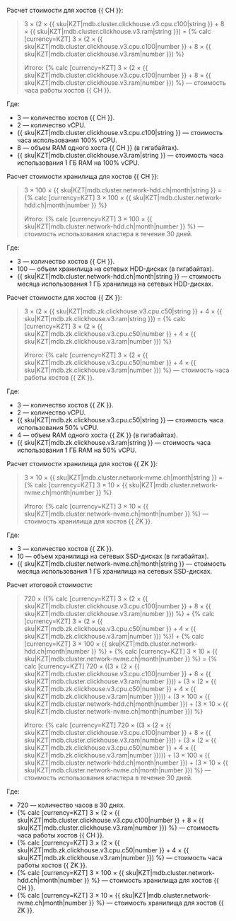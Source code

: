 Расчет стоимости для хостов {{ CH }}:

> 3 × (2 × {{ sku|KZT|mdb.cluster.clickhouse.v3.cpu.c100|string }} + 8 × {{ sku|KZT|mdb.cluster.clickhouse.v3.ram|string }}) = {% calc [currency=KZT] 3 × (2 × {{ sku|KZT|mdb.cluster.clickhouse.v3.cpu.c100|number }} + 8 × {{ sku|KZT|mdb.cluster.clickhouse.v3.ram|number }}) %}
>
> Итого: {% calc [currency=KZT] 3 × (2 × {{ sku|KZT|mdb.cluster.clickhouse.v3.cpu.c100|number }} + 8 × {{ sku|KZT|mdb.cluster.clickhouse.v3.ram|number }}) %} — стоимость часа работы хостов {{ CH }}.

Где:
* 3 — количество хостов {{ CH }}.
* 2 — количество vCPU.
* {{ sku|KZT|mdb.cluster.clickhouse.v3.cpu.c100|string }} — стоимость часа использования 100% vCPU.
* 8 — объем RAM одного хоста {{ CH }} (в гигабайтах).
* {{ sku|KZT|mdb.cluster.clickhouse.v3.ram|string }} — стоимость часа использования 1 ГБ RAM на 100% vCPU.

Расчет стоимости хранилища для хостов {{ CH }}:

> 3 × 100 × {{ sku|KZT|mdb.cluster.network-hdd.ch|month|string }} = {% calc [currency=KZT] 3 × 100 × {{ sku|KZT|mdb.cluster.network-hdd.ch|month|number }} %}
>
> Итого: {% calc [currency=KZT] 3 × 100 × {{ sku|KZT|mdb.cluster.network-hdd.ch|month|number }} %} — стоимость использования кластера в течение 30 дней.

Где:
* 3 — количество хостов {{ CH }}.
* 100 — объем хранилища на сетевых HDD-дисках (в гигабайтах).
* {{ sku|KZT|mdb.cluster.network-hdd.ch|month|string }} — стоимость месяца использования 1 ГБ хранилища на сетевых HDD-дисках.

Расчет стоимости для хостов {{ ZK }}:

> 3 × (2 × {{ sku|KZT|mdb.zk.clickhouse.v3.cpu.c50|string }} + 4 × {{ sku|KZT|mdb.zk.clickhouse.v3.ram|string }}) = {% calc [currency=KZT] 3 × (2 × {{ sku|KZT|mdb.zk.clickhouse.v3.cpu.c50|number }} + 4 × {{ sku|KZT|mdb.zk.clickhouse.v3.ram|number }}) %}
>
> Итого: {% calc [currency=KZT] 3 × (2 × {{ sku|KZT|mdb.zk.clickhouse.v3.cpu.c50|number }} + 4 × {{ sku|KZT|mdb.zk.clickhouse.v3.ram|number }}) %} — стоимость часа работы хостов {{ ZK }}.

Где:
* 3 — количество хостов {{ ZK }}.
* 2 — количество vCPU.
* {{ sku|KZT|mdb.zk.clickhouse.v3.cpu.c50|string }} — стоимость часа использования 50% vCPU.
* 4 — объем RAM одного хоста {{ ZK }} (в гигабайтах).
* {{ sku|KZT|mdb.zk.clickhouse.v3.ram|string }} — стоимость часа использования 1 ГБ RAM на 50% vCPU.

Расчет стоимости хранилища для хостов {{ ZK }}:

> 3 × 10 × {{ sku|KZT|mdb.cluster.network-nvme.ch|month|string }} = {% calc [currency=KZT] 3 × 10 × {{ sku|KZT|mdb.cluster.network-nvme.ch|month|number }} %}
>
> Итого: {% calc [currency=KZT] 3 × 10 × {{ sku|KZT|mdb.cluster.network-nvme.ch|month|number }} %} — стоимость хранилища для хостов {{ ZK }}.

Где:
* 3 — количество хостов {{ ZK }}.
* 10 — объем хранилища на сетевых SSD-дисках (в гигабайтах).
* {{ sku|KZT|mdb.cluster.network-nvme.ch|month|string }} — стоимость месяца использования 1 ГБ хранилища на сетевых SSD-дисках.

Расчет итоговой стоимости:

> 720 × ({% calc [currency=KZT] 3 × (2 × {{ sku|KZT|mdb.cluster.clickhouse.v3.cpu.c100|number }} + 8 × {{ sku|KZT|mdb.cluster.clickhouse.v3.ram|number }}) %} + {% calc [currency=KZT] 3 × (2 × {{ sku|KZT|mdb.zk.clickhouse.v3.cpu.c50|number }} + 4 × {{ sku|KZT|mdb.zk.clickhouse.v3.ram|number }}) %}) + {% calc [currency=KZT] 3 × 100 × {{ sku|KZT|mdb.cluster.network-hdd.ch|month|number }} %} + {% calc [currency=KZT] 3 × 10 × {{ sku|KZT|mdb.cluster.network-nvme.ch|month|number }} %} = {% calc [currency=KZT] 720 × ((3 × (2 × {{ sku|KZT|mdb.cluster.clickhouse.v3.cpu.c100|number }} + 8 × {{ sku|KZT|mdb.cluster.clickhouse.v3.ram|number }})) + (3 × (2 × {{ sku|KZT|mdb.zk.clickhouse.v3.cpu.c50|number }} + 4 × {{ sku|KZT|mdb.zk.clickhouse.v3.ram|number }}))) + (3 × 100 × {{ sku|KZT|mdb.cluster.network-hdd.ch|month|number }}) + (3 × 10 × {{ sku|KZT|mdb.cluster.network-nvme.ch|month|number }}) %}
>
> Итого: {% calc [currency=KZT] 720 × ((3 × (2 × {{ sku|KZT|mdb.cluster.clickhouse.v3.cpu.c100|number }} + 8 × {{ sku|KZT|mdb.cluster.clickhouse.v3.ram|number }})) + (3 × (2 × {{ sku|KZT|mdb.zk.clickhouse.v3.cpu.c50|number }} + 4 × {{ sku|KZT|mdb.zk.clickhouse.v3.ram|number }}))) + (3 × 100 × {{ sku|KZT|mdb.cluster.network-hdd.ch|month|number }}) + (3 × 10 × {{ sku|KZT|mdb.cluster.network-nvme.ch|month|number }}) %} — стоимость использования кластера в течение 30 дней.

Где:
* 720 — количество часов в 30 днях.
* {% calc [currency=KZT] 3 × (2 × {{ sku|KZT|mdb.cluster.clickhouse.v3.cpu.c100|number }} + 8 × {{ sku|KZT|mdb.cluster.clickhouse.v3.ram|number }}) %} — стоимость часа работы хостов {{ CH }}.
* {% calc [currency=KZT] 3 × (2 × {{ sku|KZT|mdb.zk.clickhouse.v3.cpu.c50|number }} + 4 × {{ sku|KZT|mdb.zk.clickhouse.v3.ram|number }}) %} — стоимость часа работы хостов {{ ZK }}.
* {% calc [currency=KZT] 3 × 100 × {{ sku|KZT|mdb.cluster.network-hdd.ch|month|number }} %} — стоимость хранилища для хостов {{ CH }}.
* {% calc [currency=KZT] 3 × 10 × {{ sku|KZT|mdb.cluster.network-nvme.ch|month|number }} %} — стоимость хранилища для хостов {{ ZK }}.
